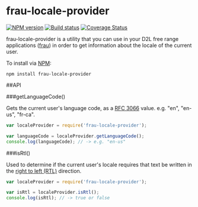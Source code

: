 # frau-locale-provider
[![NPM version][npm-image]][npm-url]
[![Build status][ci-image]][ci-url]
[![Coverage Status][coverage-image]][coverage-url]

frau-locale-provider is a utility that you can use in your D2L free range
applications ([frau](https://www.npmjs.com/browse/keyword/frau)) in order to get information about the locale of the current user.

To install via [NPM](https://www.npmjs.com/):

`npm install frau-locale-provider`

##API

###getLanguageCode()

Gets the current user's language code, as a [RFC 3066](https://www.ietf.org/rfc/rfc3066.txt) value. e.g. "en", "en-us", "fr-ca".

```javascript
var localeProvider = require('frau-locale-provider');

var languageCode = localeProvider.getLanguageCode();
console.log(languageCode); // -> e.g. "en-us"
```

###isRtl()

Used to determine if the current user's locale requires that text be written
in the [right to left (RTL)](http://en.wikipedia.org/wiki/Right-to-left)
direction.

```javascript
var localeProvider = require('frau-locale-provider');

var isRtl = localeProvider.isRtl();
console.log(isRtl); // -> true or false
```

[npm-url]: https://npmjs.org/package/frau-locale-provider
[npm-image]: https://img.shields.io/npm/v/frau-locale-provider.svg
[ci-image]: https://img.shields.io/travis/Brightspace/frau-locale-provider/master.svg
[ci-url]: https://travis-ci.org/Brightspace/frau-locale-provider
[coverage-image]: https://img.shields.io/coveralls/Brightspace/frau-locale-provider/master.svg
[coverage-url]: https://coveralls.io/r/Brightspace/frau-locale-provider?branch=master
